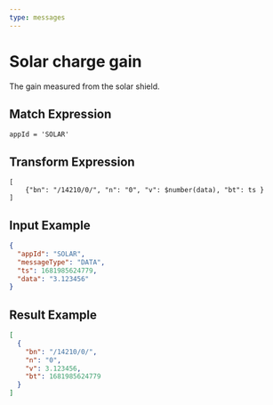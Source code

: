 ```yaml
---
type: messages
---
```


# Solar charge gain

The gain measured from the solar shield.

## Match Expression

```jsonata
appId = 'SOLAR'
```

## Transform Expression

```jsonata
[
    {"bn": "/14210/0/", "n": "0", "v": $number(data), "bt": ts }
]
```

## Input Example

```json
{
  "appId": "SOLAR",
  "messageType": "DATA",
  "ts": 1681985624779,
  "data": "3.123456"
}
```

## Result Example

```json
[
  {
    "bn": "/14210/0/",
    "n": "0",
    "v": 3.123456,
    "bt": 1681985624779
  }
]
```
